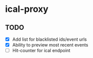 # ical-proxy

## TODO

- [x] Add list for blacklisted ids/event urls
- [x] Ability to preview most recent events
- [ ] Hit-counter for ical endpoint
